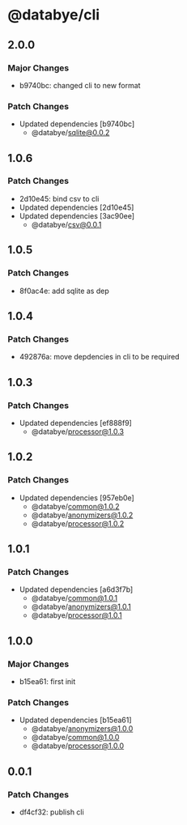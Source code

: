 # @databye/cli

## 2.0.0

### Major Changes

- b9740bc: changed cli to new format

### Patch Changes

- Updated dependencies [b9740bc]
  - @databye/sqlite@0.0.2

## 1.0.6

### Patch Changes

- 2d10e45: bind csv to cli
- Updated dependencies [2d10e45]
- Updated dependencies [3ac90ee]
  - @databye/csv@0.0.1

## 1.0.5

### Patch Changes

- 8f0ac4e: add sqlite as dep

## 1.0.4

### Patch Changes

- 492876a: move depdencies in cli to be required

## 1.0.3

### Patch Changes

- Updated dependencies [ef888f9]
  - @databye/processor@1.0.3

## 1.0.2

### Patch Changes

- Updated dependencies [957eb0e]
  - @databye/common@1.0.2
  - @databye/anonymizers@1.0.2
  - @databye/processor@1.0.2

## 1.0.1

### Patch Changes

- Updated dependencies [a6d3f7b]
  - @databye/common@1.0.1
  - @databye/anonymizers@1.0.1
  - @databye/processor@1.0.1

## 1.0.0

### Major Changes

- b15ea61: first init

### Patch Changes

- Updated dependencies [b15ea61]
  - @databye/anonymizers@1.0.0
  - @databye/common@1.0.0
  - @databye/processor@1.0.0

## 0.0.1

### Patch Changes

- df4cf32: publish cli
